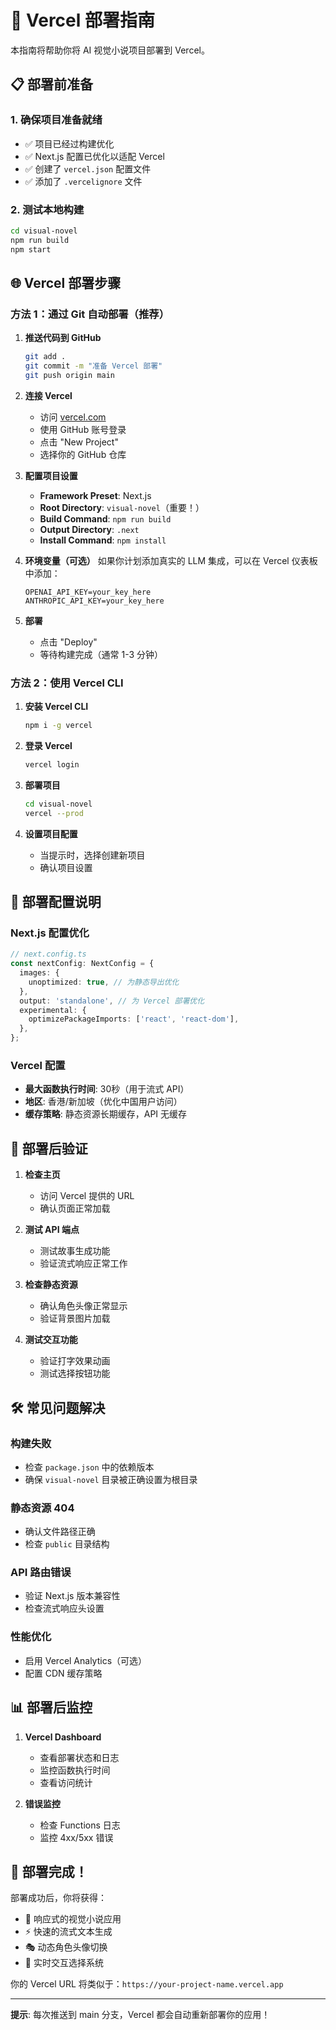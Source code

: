 # 🚀 Vercel 部署指南

本指南将帮助你将 AI 视觉小说项目部署到 Vercel。

## 📋 部署前准备

### 1. 确保项目准备就绪
- ✅ 项目已经过构建优化
- ✅ Next.js 配置已优化以适配 Vercel
- ✅ 创建了 `vercel.json` 配置文件
- ✅ 添加了 `.vercelignore` 文件

### 2. 测试本地构建
```bash
cd visual-novel
npm run build
npm start
```

## 🌐 Vercel 部署步骤

### 方法 1：通过 Git 自动部署（推荐）

1. **推送代码到 GitHub**
   ```bash
   git add .
   git commit -m "准备 Vercel 部署"
   git push origin main
   ```

2. **连接 Vercel**
   - 访问 [vercel.com](https://vercel.com)
   - 使用 GitHub 账号登录
   - 点击 "New Project"
   - 选择你的 GitHub 仓库

3. **配置项目设置**
   - **Framework Preset**: Next.js
   - **Root Directory**: `visual-novel`（重要！）
   - **Build Command**: `npm run build`
   - **Output Directory**: `.next`
   - **Install Command**: `npm install`

4. **环境变量（可选）**
   如果你计划添加真实的 LLM 集成，可以在 Vercel 仪表板中添加：
   ```
   OPENAI_API_KEY=your_key_here
   ANTHROPIC_API_KEY=your_key_here
   ```

5. **部署**
   - 点击 "Deploy"
   - 等待构建完成（通常 1-3 分钟）

### 方法 2：使用 Vercel CLI

1. **安装 Vercel CLI**
   ```bash
   npm i -g vercel
   ```

2. **登录 Vercel**
   ```bash
   vercel login
   ```

3. **部署项目**
   ```bash
   cd visual-novel
   vercel --prod
   ```

4. **设置项目配置**
   - 当提示时，选择创建新项目
   - 确认项目设置

## 🔧 部署配置说明

### Next.js 配置优化
```typescript
// next.config.ts
const nextConfig: NextConfig = {
  images: {
    unoptimized: true, // 为静态导出优化
  },
  output: 'standalone', // 为 Vercel 部署优化
  experimental: {
    optimizePackageImports: ['react', 'react-dom'],
  },
};
```

### Vercel 配置
- **最大函数执行时间**: 30秒（用于流式 API）
- **地区**: 香港/新加坡（优化中国用户访问）
- **缓存策略**: 静态资源长期缓存，API 无缓存

## 🎯 部署后验证

1. **检查主页**
   - 访问 Vercel 提供的 URL
   - 确认页面正常加载

2. **测试 API 端点**
   - 测试故事生成功能
   - 验证流式响应正常工作

3. **检查静态资源**
   - 确认角色头像正常显示
   - 验证背景图片加载

4. **测试交互功能**
   - 验证打字效果动画
   - 测试选择按钮功能

## 🛠️ 常见问题解决

### 构建失败
- 检查 `package.json` 中的依赖版本
- 确保 `visual-novel` 目录被正确设置为根目录

### 静态资源 404
- 确认文件路径正确
- 检查 `public` 目录结构

### API 路由错误
- 验证 Next.js 版本兼容性
- 检查流式响应头设置

### 性能优化
- 启用 Vercel Analytics（可选）
- 配置 CDN 缓存策略

## 📊 部署后监控

1. **Vercel Dashboard**
   - 查看部署状态和日志
   - 监控函数执行时间
   - 查看访问统计

2. **错误监控**
   - 检查 Functions 日志
   - 监控 4xx/5xx 错误

## 🎉 部署完成！

部署成功后，你将获得：
- 📱 响应式的视觉小说应用
- ⚡ 快速的流式文本生成
- 🎭 动态角色头像切换
- 🔄 实时交互选择系统

你的 Vercel URL 将类似于：`https://your-project-name.vercel.app`

---

**提示**: 每次推送到 main 分支，Vercel 都会自动重新部署你的应用！
